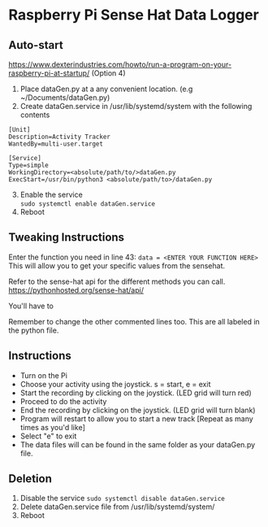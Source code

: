 # Raspberry Pi Sense Hat Data Logger

## Auto-start
https://www.dexterindustries.com/howto/run-a-program-on-your-raspberry-pi-at-startup/ (Option 4)
1. Place dataGen.py at a any convenient location. (e.g ~/Documents/dataGen.py)
2. Create dataGen.service in /usr/lib/systemd/system with the following contents  
```
[Unit]  
Description=Activity Tracker  
WantedBy=multi-user.target  
  
[Service]  
Type=simple  
WorkingDirectory=<absolute/path/to/>dataGen.py
ExecStart=/usr/bin/python3 <absolute/path/to>/dataGen.py  
```
3. Enable the service  
`sudo systemctl enable dataGen.service`
4. Reboot

## Tweaking Instructions
Enter the function you need in line 43: ```data = <ENTER YOUR FUNCTION HERE>```  
This will allow you to get your specific values from the sensehat.

Refer to the sense-hat api for the different methods you can call.  
https://pythonhosted.org/sense-hat/api/

You'll have to 

Remember to change the other commented lines too.
This are all labeled in the python file.

## Instructions
- Turn on the Pi
- Choose your activity using the joystick. s = start, e = exit
- Start the recording by clicking on the joystick. (LED grid will turn red)
- Proceed to do the activity
- End the recording by clicking on the joystick. (LED grid will turn blank)
- Program will restart to allow you to start a new track [Repeat as many times as you'd like]
- Select "e" to exit
- The data files will can be found in the same folder as your dataGen.py file. 

## Deletion
1. Disable the service
`sudo systemctl disable dataGen.service`
2. Delete dataGen.service file from /usr/lib/systemd/system/
3. Reboot
